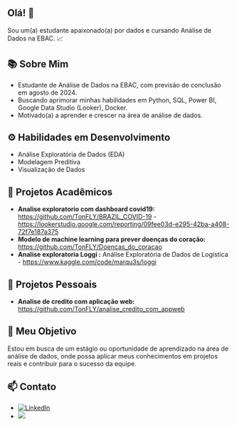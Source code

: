 ## Olá! 👋

Sou um(a) estudante apaixonado(a) por dados e cursando Análise de Dados na EBAC. 📈

## 📚 Sobre Mim

* Estudante de Análise de Dados na EBAC, com previsão de conclusão em agosto de 2024.
* Buscando aprimorar minhas habilidades em Python, SQL, Power BI, Google Data Studio (Looker), Docker.
* Motivado(a) a aprender e crescer na área de análise de dados.

## ⚙️ Habilidades em Desenvolvimento

* Análise Exploratória de Dados (EDA)
* Modelagem Preditiva
* Visualização de Dados


## 🌱 Projetos Acadêmicos
* **Analise exploratorio com dashboard covid19:** https://github.com/TonFLY/BRAZIL_COVID-19 - https://lookerstudio.google.com/reporting/09fee03d-e295-42ba-a408-72f7e187a375
* **Modelo de machine learning para prever doenças do coração:** https://github.com/TonFLY/Doencas_do_coracao
* **Analise exploratoria Loggi :** Análise Exploratória de Dados de Logística - https://www.kaggle.com/code/marqu3s/loggi

## 🌱 Projetos Pessoais
* **Analise de credito com aplicação web:** https://github.com/TonFLY/analise_credito_com_appweb

## 🎯 Meu Objetivo

Estou em busca de um estágio ou oportunidade de aprendizado na área de análise de dados, onde possa aplicar meus conhecimentos em projetos reais e contribuir para o sucesso da equipe.

## 📫 Contato

* [![LinkedIn](https://img.shields.io/badge/LinkedIn-0077B5?style=for-the-badge&logo=linkedin&logoColor=white)](https://www.linkedin.com/in/tonfly/)
* <a href="mailto:techwellington.dev@gmail.com"><img src="https://img.shields.io/badge/Gmail-D14836?style=for-the-badge&logo=gmail&logoColor=white" target="_blank"></a>

